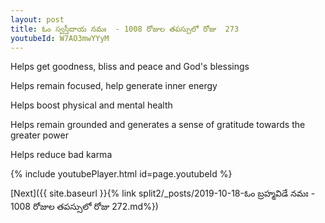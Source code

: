 ```yaml
---
layout: post
title: ఓం స్వస్తీదాయ నమః  - 1008 రోజుల తపస్సులో రోజు  273
youtubeId: W7AO3mwYYyM
---
```

 
 
Helps get goodness, bliss and peace and God's blessings
 
Helps remain focused, help generate inner energy 
 
Helps boost physical and mental health 
 
Helps remain grounded and generates a sense of gratitude towards the greater power 
 
Helps reduce bad karma
 
 
 
 


{% include youtubePlayer.html id=page.youtubeId %}
 
[Next]({{ site.baseurl }}{% link  split2/_posts/2019-10-18-ఓం బ్రహ్మవిడే నమః  - 1008 రోజుల తపస్సులో రోజు  272.md%})
 
